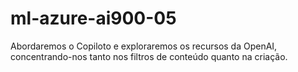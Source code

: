 # ml-azure-ai900-05
Abordaremos o Copiloto e exploraremos os recursos da OpenAI, concentrando-nos tanto nos filtros de conteúdo quanto na criação. 
